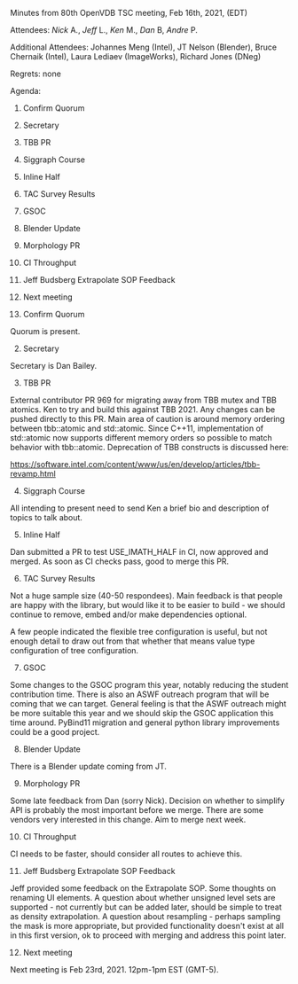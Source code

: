 Minutes from 80th OpenVDB TSC meeting, Feb 16th, 2021, (EDT)

Attendees: *Nick* A., *Jeff* L., *Ken* M., *Dan* B, *Andre* P.

Additional Attendees: Johannes Meng (Intel), JT Nelson (Blender),
Bruce Chernaik (Intel), Laura Lediaev (ImageWorks), Richard Jones (DNeg)

Regrets: none

Agenda:

1) Confirm Quorum
2) Secretary
3) TBB PR
4) Siggraph Course
5) Inline Half
6) TAC Survey Results
7) GSOC
8) Blender Update
9) Morphology PR
10) CI Throughput
11) Jeff Budsberg Extrapolate SOP Feedback
12) Next meeting


1) Confirm Quorum

Quorum is present.

2) Secretary

Secretary is Dan Bailey.

3) TBB PR

External contributor PR 969 for migrating away from TBB mutex and TBB atomics.
Ken to try and build this against TBB 2021. Any changes can be pushed directly
to this PR. Main area of caution is around memory ordering between tbb::atomic
and std::atomic. Since C++11, implementation of std::atomic now supports
different memory orders so possible to match behavior with tbb::atomic.
Deprecation of TBB constructs is discussed here:

https://software.intel.com/content/www/us/en/develop/articles/tbb-revamp.html

4) Siggraph Course

All intending to present need to send Ken a brief bio and description of topics
to talk about.

5) Inline Half

Dan submitted a PR to test USE_IMATH_HALF in CI, now approved and merged. As
soon as CI checks pass, good to merge this PR.

6) TAC Survey Results

Not a huge sample size (40-50 respondees). Main feedback is that people are
happy with the library, but would like it to be easier to build - we should
continue to remove, embed and/or make dependencies optional.

A few people indicated the flexible tree configuration is useful, but not enough
detail to draw out from that whether that means value type configuration of tree
configuration.

7) GSOC

Some changes to the GSOC program this year, notably reducing the student
contribution time. There is also an ASWF outreach program that will be coming
that we can target. General feeling is that the ASWF outreach might be more
suitable this year and we should skip the GSOC application this time around.
PyBind11 migration and general python library improvements could be a good
project.

8) Blender Update

There is a Blender update coming from JT.

9) Morphology PR

Some late feedback from Dan (sorry Nick). Decision on whether to simplify API is
probably the most important before we merge. There are some vendors very
interested in this change. Aim to merge next week.

10) CI Throughput

CI needs to be faster, should consider all routes to achieve this.

11) Jeff Budsberg Extrapolate SOP Feedback

Jeff provided some feedback on the Extrapolate SOP. Some thoughts on renaming UI
elements. A question about whether unsigned level sets are supported - not
currently but can be added later, should be simple to treat as density
extrapolation. A question about resampling - perhaps sampling the mask is more
appropriate, but provided functionality doesn't exist at all in this first
version, ok to proceed with merging and address this point later.

12) Next meeting

Next meeting is Feb 23rd, 2021. 12pm-1pm EST (GMT-5).
